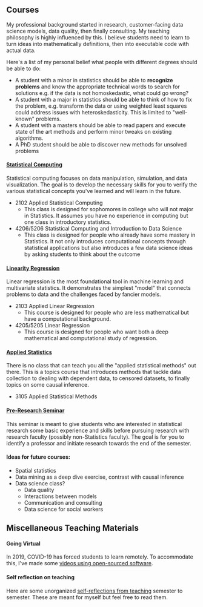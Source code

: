 ## Courses

My professional background started in research, customer-facing data science models,
data quality, then finally consulting. My teaching philosophy is highly influenced by
this. I believe students need to learn to turn ideas into mathematically
definitions, then into executable code with actual data.

Here's a list of my personal belief what people with different degrees should be able to do:
- A student with a minor in statistics should be able to **recognize problems** and
  know the appropriate technical words to search for solutions e.g.
  if the data is not homoskedastic, what could go wrong?
- A student with a major in statistics should be able to think of how to fix the
  problem, e.g. transform the data or using weighted least squares could address
  issues with heteroskedasticity. This is limited to "well-known" problems.
- A student with a masters should be able to read papers and execute state of
  the art methods and perform minor tweaks on existing algorithms.
- A PhD student should be able to discover new methods for unsolved problems


#### [Statistical Computing](stat_computing/README.md)
Statistical computing focuses on data manipulation, simulation, and data visualization.
The goal is to develop the necessary skills for you to verify the various statistical
concepts you've learned and will learn in the future.

- 2102 Applied Statistical Computing
  - This class is designed for sophomores in college who will not major in Statistics.
    It assumes you have no experience in computing but one class in introductory statistics.
- 4206/5206 Statistical Computing and Introduction to Data Science
  - This class is designed for people who already have some mastery in Statistics.
    It not only introduces computational concepts through statistical applications but
    also introduces a few data science ideas by asking students to think about the
    outcome

#### [Linearity Regression](linear_regression/README.md)
Linear regression is the most foundational tool in machine learning and
multivariate statistics. It demonstrates the simplest "model" that connects
problems to data and the challenges faced by fancier models.

- 2103 Applied Linear Regression
  - This course is designed for people who are less mathematical but have
    a computational background.
- 4205/5205 Linear Regression
  - This course is designed for people who want both a deep mathematical
    and computational study of regression.


#### [Applied Statistics](applied_methods/README.md)
There is no class that can teach you all the "applied statistical methods" out there.
This is a topics course that introduces methods that tackle data collection to dealing
with dependent data, to censored datasets, to finally topics on some causal inference.

- 3105 Applied Statistical Methods

#### [Pre-Research Seminar](../pre_research/README.md)
This seminar is meant to give students who are interested in statistical research some basic
experience and skills before pursuing research with research faculty (possibly non-Statistics
faculty). The goal is for you to identify a professor and initiate research towards the end
of the semester.

#### Ideas for future courses:
- Spatial statistics
- Data mining as a deep dive exercise, contrast with causal inference
- Data science class?
  - Data quality
  - Interactions between models
  - Communication and consulting
  - Data science for social workers

## Miscellaneous Teaching Materials

#### Going Virtual
In 2019, COVID-19 has forced students to learn remotely. To accommodate this,
I've made some [videos using open-sourced software](going_virtual.md). 

#### Self reflection on teaching
Here are some unorganized [self-reflections from teaching](teaching-reflections.md) semester to semester.
These are meant for myself but feel free to read them.

